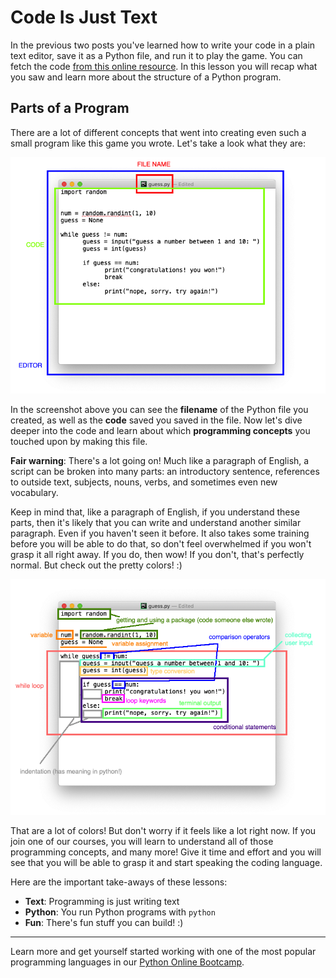 # Code Is Just Text

In the previous two posts you've learned how to write your code in a plain text editor, save it as a Python file, and run it to play the game. You can fetch the code [from this online resource](https://gist.github.com/martin-martin/d2f0bf7a6187a4e05d847b06e2bcee1d). In this lesson you will recap what you saw and learn more about the structure of a Python program.

## Parts of a Program

There are a lot of different concepts that went into creating even such a small program like this game you wrote. Let's take a look what they are:

![Base Parts of your Program](https://github.com/CodingNomads/articles/blob/main/code-is-text/imgs/base_parts.png?raw=true)

In the screenshot above you can see the **filename** of the Python file you created, as well as the **code** saved you saved in the file. Now let's dive deeper into the code and learn about which **programming concepts** you touched upon by making this file.

**Fair warning**: There's a lot going on! Much like a paragraph of English, a script can be broken into many parts: an introductory sentence, references to outside text, subjects, nouns, verbs, and sometimes even new vocabulary.

Keep in mind that, like a paragraph of English, if you understand these parts, then it's likely that you can write and understand another similar paragraph. Even if you haven't seen it before. It also takes some training before you will be able to do that, so don't feel overwhelmed if you won't grasp it all right away. If you do, then wow! If you don't, that's perfectly normal. But check out the pretty colors! :)

![Highlighted Programming Concepts with Labels](https://github.com/CodingNomads/articles/blob/main/code-is-text/imgs//programming_concepts.png?raw=True)

That are a lot of colors! But don't worry if it feels like a lot right now. If you join one of our courses, you will learn to understand all of those programming concepts, and many more! Give it time and effort and you will see that you will be able to grasp it and start speaking the coding language.

Here are the important take-aways of these lessons:

- **Text**: Programming is just writing text
- **Python**: You run Python programs with `python`
- **Fun**: There's fun stuff you can build! :)

---

Learn more and get yourself started working with one of the most popular programming languages in our [Python Online Bootcamp](https://codingnomads.co/courses/python-bootcamp-online/).